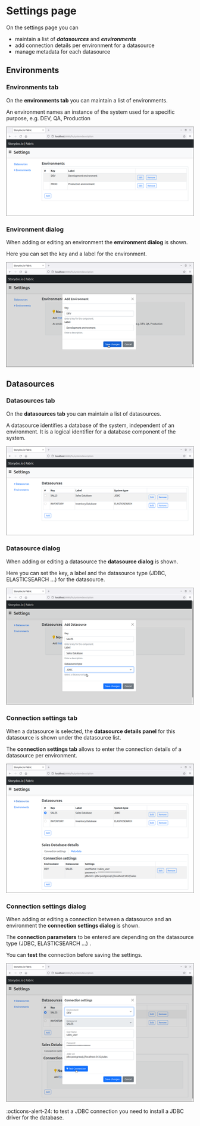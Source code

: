 # Settings page

On the settings page you can 

- maintain a list of ___datasources___ and ___environments___
- add connection details per environment for a datasource
- manage metadata for each datasource

## Environments

### Environments tab

On the __environments tab__ you can maintain a list of environments.

An environment names an instance of the system used for a specific purpose, e.g. DEV, QA, Production

[![settings-page-environments]][settings-page-environments]

[settings-page-environments]: settings-page-environments.png

### Environment dialog 

When adding or editing an environment the __environment dialog__ is shown.

Here you can set the key and a label for the environment.

[![settings-page-add-environment]][settings-page-add-environment]

[settings-page-add-environment]: settings-page-add-environment.png


## Datasources

### Datasources tab

On the __datasources tab__ you can maintain a list of datasources.

A datasource identifies a database of the system, independent of an environment. It is a logical identifier for a database component of the system. 

[![settings-page-datasources]][settings-page-datasources]

[settings-page-datasources]: settings-page-datasources.png

### Datasource dialog

When adding or editing a datasource the __datasource dialog__ is shown.

Here you can set the key, a label and the datasource type (JDBC, ELASTICSEARCH ...) for the datasource.

[![settings-page-add-datasource]][settings-page-add-datasource]

[settings-page-add-datasource]: settings-page-add-datasource.png


### Connection settings tab

When a datasource is selected, the __datasource details panel__ for this datasource is shown under the datasource list.

The __connection settings tab__ allows to enter the connection details of a datasource per environment.

[![settings-page-connection-settings-tab]][settings-page-connection-settings-tab]

[settings-page-connection-settings-tab]: settings-page-connection-settings-tab.png

### Connection settings dialog

When adding or editing a connection between a datasource and an environment the __connection settings dialog__ is shown.

The __connection parameters__ to be entered are depending on the datasource type (JDBC, ELASTICSEARCH ...) .

You can __test__ the connection before saving the settings.

[![settings-page-add-connection-settings]][settings-page-add-connection-settings]

[settings-page-add-connection-settings]: settings-page-add-connection-settings.png

:octicons-alert-24: to test a JDBC connection you need to install a JDBC driver for the database.  
